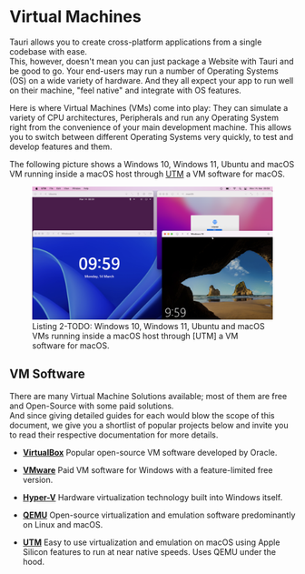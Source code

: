 # Virtual Machines

Tauri allows you to create cross-platform applications from a single
codebase with ease.<br> This, however, doesn't mean you can just
package a Website with Tauri and be good to go. Your end-users may run
a number of Operating Systems (OS) on a wide variety of hardware. And
they all expect your app to run well on their machine, "feel native"
and integrate with OS features.

Here is where Virtual Machines (VMs) come into play: They can simulate
a variety of CPU architectures, Peripherals and run any Operating
System right from the convenience of your main development machine.
This allows you to switch between different Operating Systems very
quickly, to test and develop features and them.

The following picture shows a Windows 10, Windows 11, Ubuntu and macOS
VM running inside a macOS host through [UTM] a VM software for macOS.

<figure>
  <picture>
    <source srcset="../img/vms.avif" type="image/avif">
    <source srcset="../img/vms.webp" type="image/webp">
    <img src="../img/vms.png" alt="Windows 10, Windows 11, Ubuntu and macOS VM windows">
  </picture>
<figcaption>Listing 2-TODO: Windows 10, Windows 11, Ubuntu and macOS VMs running inside a macOS host through [UTM] a VM software for macOS.</figcaption>
</figure>

## VM Software

There are many Virtual Machine Solutions available; most of them are
free and Open-Source with some paid solutions. <br> And since giving
detailed guides for each would blow the scope of this document, we
give you a shortlist of popular projects below and invite you to read
their respective documentation for more details.

- [**VirtualBox**][virtualbox] Popular open-source VM software
  developed by Oracle.
- [**VMware**][vmware] Paid VM software for Windows with a
  feature-limited free version.

- [**Hyper-V**][hyper-v] Hardware virtualization technology built into
  Windows itself.

- [**QEMU**][qemu] Open-source virtualization and emulation software
  predominantly on Linux and macOS.

- [**UTM**][utm] Easy to use virtualization and emulation on macOS
  using Apple Silicon features to run at near native speeds. Uses QEMU
  under the hood.

[virtualbox]: https://www.virtualbox.org
[vmware]: https://www.vmware.com
[hyper-v]:
  https://docs.microsoft.com/en-us/virtualization/hyper-v-on-windows/about/
[qemu]: https://www.qemu.org
[utm]: https://mac.getutm.app
